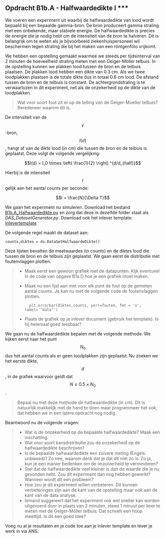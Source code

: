 ## Opdracht B1b.A - Halfwaardedikte I ***

We voeren een experiment uit waarbij de halfwaardedikte van lood wordt bepaald bij een bepaalde gamma-bron. De bron produceert gamma straling met een onbekende, maar stabiele energie. De halfwaardedikte is precies de energie die je nodig hebt om de intensiteit van de bron te halveren. Dit is belangrijk om te weten als je bijvoorbeeld ziekenhuispersoneel wil beschermen tegen straling die bij het maken van een röntgenfoto vrijkomt.


We hebben een opstelling gemaakt waarmee we steeds per tijdsinterval van 2 minuten de hoeveelheid straling meten met een Geiger-Möller telbuis. In de opstelling kunnen we plakken lood tussen de bron en de telbuis plaatsen. De plakken lood hebben een dikte van 0.3 cm. Als we twee loodplakken plaatsen is de totale dikte dus in totaal 0.6 cm lood. De afstand tussen de bron en de telbuis is constant. De achtergrondstraling is te verwaarlozen in dit experiment, net als de onzekerheid op de dikte van de loodplakken. 

<!--XX als het nog lukt een plaatje maken-->

> Wat voor soort fout zit er op de telling van de Geiger-Moeller telbuis? Beredeneer waarom dit is.

De intensiteit van de $$\gamma$$-bron, $$I(d)$$, hangt af van de dikte lood (in cm) die tussen de bron en de telbuis is geplaatst. Deze volgt de volgende vergelijking:


$$I(d) = I_0 \times \left( \frac{1}{2} \right) ^{d/d_{half}}$$

Hierbij is de intensiteit $$I$$ gelijk aan het aantal counts per seconde: 

$$I = \frac{N}{\Delta T}$$


We gaan het experiment nu simuleren. Download het bestand [B1b.A_Halfwaardedikte.py](B1b.A_Halfwaardedikte.py) en zorg dat deze in dezelfde folder staat als *DAS_DatasetGenerator.py*. Download ook het inlever template: [Inlevertemplate](B1b.InleverTemplate.docx)

De volgende regel maakt de dataset aan: 

	counts,diktes = ds.DataSetHalfwaardeDikte()

Deze lijsten bevatten de meetwaardes (in counts) en de diktes lood die tussen de bron en de telbuis zijn geplaatst. We gaan eerst de distributie met foutenvlaggen plotten. <br>

> * Maak eerst een gewoon grafiek met de datapunten. Kijk eventueel in de code van opgave B1a.D hoe je een grafiek moet maken. <br>
> * Maak nu een lijst aan met voor elk punt de fout op de gemeten aantal counts. Je kan nu met de volgende code de foutenvlaggen plotten.
>
>         plt.errorbar(diktes,counts, yerr=fouten, fmt = 'o', label='"data"')
>
> * Plaats de grafiek op je inlever document (gebruik het template). Is hij helemaal goed leesbaar?

We gaan nu de halfwaardedikte bepalen met de volgende methode. We kijken eerst naar het punt $$N_0$$ dus het aantal counts als er geen loodplakken zijn geplaatst. Nu zoeken we het eerste dikte, $$d$$, in de grafiek waarvoor geldt dat $$N\leq 0.5 \times N_0$$.

>  Bepaal nu met deze methode de halfwaardedikte (in cm). Dit is natuurlijk makkelijk met de hand te doen maar programmeer het ook, dat hebben we in een latere opdracht nog nodig.

Beantwoord nu de volgende vragen:

>  * Wat is de onzekerheid op de bepaalde halfwaardedikte? Maak een inschatting. <br>
>  * Wat voor soort kansdistributie zou de onzekerheid op de halfwaardedikte beschrijven? <br>
>  * Is de bepaalde halfwaardedikte een zuivere meting (Engels: unbiased)? Zo nee, waarom denk dat je dat dit niet zo is. Zo ja, kun je een manier bedenken om de onzuiverheid te verminderen? <br>
>  * Stel dat de halfwaardedikte veel kleiner is dan de waarde die je nu gevonden hebt. Zou dit experiment dan nog hebben gewerkt? Wanneer wordt dit een probleem? <br>
>  * Hoe zou je dit experiment willen verbeteren. Dit kunnen verbeteringen zijn aan de kant van de opstelling maar ook aan de kant van de data analyse. <br>
>  * Iemand suggereert dat het experiment ook wel sneller kan worden uitgevoerd door in plaats van 2 minuten, steed 1 minuut per keer te meten met de Geiger-Möller telbuis. Dat scheelt een hoop meettijd. Is dit een goed idee? <br>


Voeg nu al je resultaten en je code toe aan je inlever template en lever je werk in via ANS.
